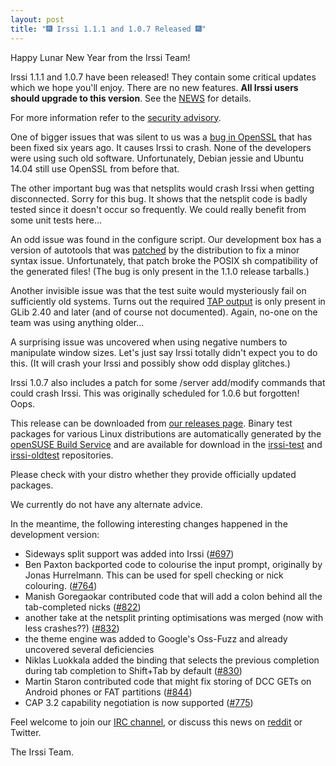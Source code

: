 ```yaml
---
layout: post
title: "🎆 Irssi 1.1.1 and 1.0.7 Released 🎆"
---
```


Happy Lunar New Year from the Irssi Team!

Irssi 1.1.1 and 1.0.7 have been released! They contain some critical
updates which we hope you'll enjoy. There are no new features. **All
Irssi users should upgrade to this version**. See the
[NEWS](/NEWS/#v1-1-1) for details.

For more information refer to the [security
advisory](/security/html/irssi_sa_2018_02).

One of bigger issues that was silent to us was a [bug in
OpenSSL](https://github.com/openssl/openssl/commit/5b4b9ce976fce09a7a92e2f25b91a1635cb840fe)
that has been fixed six years ago. It causes Irssi to crash. None of
the developers were using such old software. Unfortunately, Debian
jessie and Ubuntu 14.04 still use OpenSSL from before that.

The other important bug was that netsplits would crash Irssi when
getting disconnected. Sorry for this bug. It shows that the netsplit
code is badly tested since it doesn't occur so frequently. We could
really benefit from some unit tests here...

An odd issue was found in the configure script. Our development box
has a version of autotools that was
[patched](https://bugzilla.opensuse.org/show_bug.cgi?id=1076146) by
the distribution to fix a minor syntax issue. Unfortunately, that
patch broke the POSIX sh compatibility of the generated files! (The
bug is only present in the 1.1.0 release tarballs.)

Another invisible issue was that the test suite would mysteriously
fail on sufficiently old systems. Turns out the required [TAP
output](https://developer.gnome.org/glib/2.40/glib-Testing.html#g-test-run)
is only present in GLib 2.40 and later (and of course not
documented). Again, no-one on the team was using anything older...

A surprising issue was uncovered when using negative numbers to
manipulate window sizes. Let's just say Irssi totally didn't expect
you to do this. (It will crash your Irssi and possibly show odd
display glitches.)

Irssi 1.0.7 also includes a patch for some /server add/modify commands
that could crash Irssi. This was originally scheduled for 1.0.6 but
forgotten! Oops.

This release can be downloaded from [our releases page](/NEWS). Binary
test packages for various Linux distributions are automatically
generated by the [openSUSE Build Service](https://build.opensuse.org/)
and are available for download in the
[irssi-test](https://software.opensuse.org/download.html?project=home:ailin_nemui:irssi-test;package=irssi)
and
[irssi-oldtest](https://software.opensuse.org/download.html?project=home:ailin_nemui:irssi-oldtest;package=irssi)
repositories.

Please check with your distro whether they provide officially updated
packages.

We currently do not have any alternate advice.

In the meantime, the following interesting changes happened in the development version:

- Sideways split support was added into Irssi ([#697](https://github.com/irssi/irssi/pull/697))
- Ben Paxton backported code to colourise the input prompt, originally by Jonas Hurrelmann. This can be used for spell checking or nick colouring. ([#764](https://github.com/irssi/irssi/pull/764))
- Manish Goregaokar contributed code that will add a colon behind all the tab-completed nicks ([#822](https://github.com/irssi/irssi/pull/822))
- another take at the netsplit printing optimisations was merged (now with less crashes??) ([#832](https://github.com/irssi/irssi/pull/832))
- the theme engine was added to Google's Oss-Fuzz and already uncovered several deficiencies
- Niklas Luokkala added the binding that selects the previous completion during tab completion to Shift+Tab by default ([#830](https://github.com/irssi/irssi/pull/830))
- Martin Staron contributed code that might fix storing of DCC GETs on Android phones or FAT partitions ([#844](https://github.com/irssi/irssi/pull/844))
- CAP 3.2 capability negotiation is now supported ([#775](https://github.com/irssi/irssi/pull/775))

Feel welcome to join our [IRC channel](/support/irc), or discuss this
news on [reddit](https://www.reddit.com/r/linux/comments/7xvxxe/irssi_111_and_107_released_multiple_cve_fixes/) or Twitter.

The Irssi Team.
